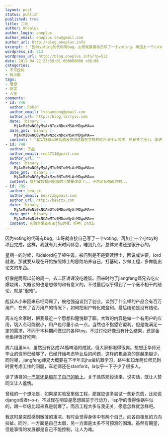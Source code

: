 ```yaml
---
layout: post
status: publish
published: true
title: 二元
author: Oneplus
author_login: oneplus
author_email: oneplus.lau@gmail.com
author_url: http://blog.oneplus.info
excerpt: ! "因为voting的代码有bug，山哥就直接自己写了一个voting。再加上一个小toy的项目完成，这样，我就有几天时间休息，睡到九点。总体来讲还是很开心的。\r\n星期一的时候，和dalord吃了顿午饭。被问到是不是要读博士，回说或许要，lord就说，那就要从现在开始按照博士的思路培养自己，打基础，少做工程，多做能出论文的东西。\r\n"
wordpress_id: 513
wordpress_url: http://blog.oneplus.info/?p=513
date: 2012-04-22 23:59:01.000000000 +08:00
categories:
- 不可控制
- 有点累
tags:
- 理想
- 现实
- 人生
comments:
- id: 746
  author: Robin
  author_email: lvzhandong@gmail.com
  author_url: http://blog.larrylv.com
  date: !binary |-
    MjAxMi0wNC0yMyAxNToxNDoxMSArMDgwMA==
  date_gmt: !binary |-
    MjAxMi0wNC0yMyAwNzoxNDoxMSArMDgwMA==
  content: ! "其实辞职出来后越发觉得这跟在学校的时光没什么两样，只是多了压力，改进了拖延症，增强了执行力。\r\n\r\n珍惜在学校的时光，可以做很多事情，让自己变得强大，业余时间做出有意思的产品，etc。"
- id: 748
  author: 子益
  author_email: red4711@gmail.com
  author_url: ''
  date: !binary |-
    MjAxMi0wNC0yMyAyMTo0NTo0MiArMDgwMA==
  date_gmt: !binary |-
    MjAxMi0wNC0yMyAxMzo0NTo0MiArMDgwMA==
  content: 我打破砂锅问到底的习惯要改改了。。。不然还会强迫你的。。。
- id: 795
  author: bearzx
  author_email: bearzx@gmail.com
  author_url: http://bearzx.com
  date: !binary |-
    MjAxMi0wNi0xNCAwOTo0MDowNyArMDgwMA==
  date_gmt: !binary |-
    MjAxMi0wNi0xNCAwMTo0MDowNyArMDgwMA==
  content: 实验室里还有去jhu的呢，好神，phd么
---
```

因为voting的代码有bug，山哥就直接自己写了一个voting。再加上一个小toy的项目完成，这样，我就有几天时间休息，睡到九点。总体来讲还是很开心的。

星期一的时候，和dalord吃了顿午饭。被问到是不是要读博士，回说或许要，lord就说，那就要从现在开始按照博士的思路培养自己，打基础，少做工程，多做能出论文的东西。

好像是两周以前的周一，去二区讲课没吃晚饭。回来时约了jiangfeng师兄去吃火爆烧烤，大概谈的也是想做的和有意义的。不过最后似乎得到了一个毫不相干的结论，就是“很难”。

彪叔从小米回来已经两周了，被他强迫谈到了创业，谈到了什么样的产品会有百万用户，在有了百万用户的情况下，如何把用户转化成盈利。最后结论是没有结论。

周五吃金家时，把我最近一个愿想和楚悦聊了聊。大致的内容是做一个有用户的应用，切入点可能很小，用户也尽量小众一点，当然也不指望它盈利。但是能满足一定的需求，不同于本科期间做过的各种toy。不过讨论好像没有什么结果，还是金枪鱼拌饭好吃啊。

周六组里bui，虽然没有达成24瓶啤酒的成就，但大家都喝得很爽。想想正华师兄毕业的资历已经够了，已经开始考虑毕业后的问题，这样的机会真的是越来越少。同时呢，jiangfeng师兄大概要在下半年去jhu做机器学习，路牛和知龙两位师兄到时要考虑工作的问题，车老师还在stanford，la似乎一下子少了很多人。

读了涛哥的<a href="http://www.darkgt.com/?p=123">一巴掌还是扇在了自己的脸上</a>。关于品质那段读来，说实话，既让人赞同又让人羞愧。

曾经的一个想法是，如果是实验室里做工程，那就应该多尝试一些新东西，比如说django或者r-o-r。不过现在明显是愿想超前于行动力，lisp学的慢得像蜗牛似的，跟一年级比起来真是弱爆了。而且工程大多与我无关，愿意怎样就怎样吧。

我这时是突然感到微薄的凄凉。有时会觉得身体中有两个自己，向各自相反的方向拉扯。同时，一方面是自己太弱，另一方面是太多不可预测的困难。虽然有期望，但是事情的发展都是自己不能控制，让人为难。
